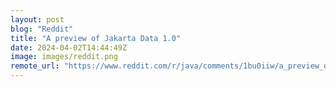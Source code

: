 ```yaml
---
layout: post
blog: "Reddit"
title: "A preview of Jakarta Data 1.0"
date: 2024-04-02T14:44:49Z
image: images/reddit.png
remote_url: "https://www.reddit.com/r/java/comments/1bu0iiw/a_preview_of_jakarta_data_10/"
---
```

